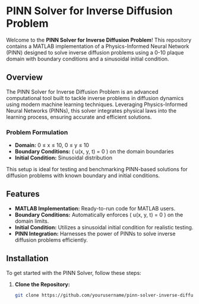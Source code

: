 # PINN Solver for Inverse Diffusion Problem

Welcome to the **PINN Solver for Inverse Diffusion Problem**! This repository contains a MATLAB implementation of a Physics-Informed Neural Network (PINN) designed to solve inverse diffusion problems using a 0-10 plaque domain with boundary conditions and a sinusoidal initial condition.

## Overview

The PINN Solver for Inverse Diffusion Problem is an advanced computational tool built to tackle inverse problems in diffusion dynamics using modern machine learning techniques. Leveraging Physics-Informed Neural Networks (PINNs), this solver integrates physical laws into the learning process, ensuring accurate and efficient solutions.

### Problem Formulation

- **Domain:** 0 ≤ x ≤ 10, 0 ≤ y ≤ 10
- **Boundary Conditions:** \( u(x, y, t) = 0 \) on the domain boundaries
- **Initial Condition:** Sinusoidal distribution

This setup is ideal for testing and benchmarking PINN-based solutions for diffusion problems with known boundary and initial conditions.

## Features

- **MATLAB Implementation:** Ready-to-run code for MATLAB users.
- **Boundary Conditions:** Automatically enforces \( u(x, y, t) = 0 \) on the domain limits.
- **Initial Condition:** Utilizes a sinusoidal initial condition for realistic testing.
- **PINN Integration:** Harnesses the power of PINNs to solve inverse diffusion problems efficiently.

## Installation

To get started with the PINN Solver, follow these steps:

1. **Clone the Repository:**

   ```bash
   git clone https://github.com/yourusername/pinn-solver-inverse-diffusion.git
